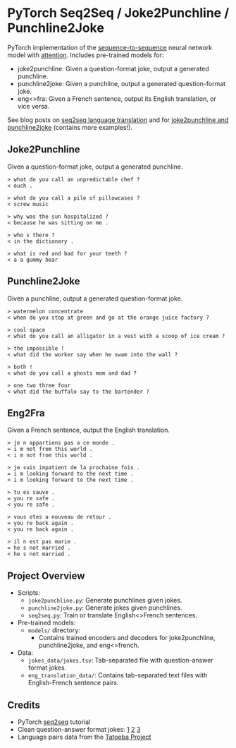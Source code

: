 # PyTorch Seq2Seq / Joke2Punchline / Punchline2Joke
PyTorch implementation of the [sequence-to-sequence](https://arxiv.org/abs/1409.3215) neural network model with [attention](https://arxiv.org/abs/1409.0473). Includes pre-trained models for:
- joke2punchline: Given a question-format joke, output a generated punchline.
- punchline2joke: Given a punchline, output a generated question-format joke.
- eng<>fra: Given a French sentence, output its English translation, or vice versa.

See blog posts on [seq2seq language translation](https://www.rileynwong.com/blog/2019/4/3/implementing-a-seq2seq-neural-network-with-attention-for-machine-translation-from-scratch-using-pytorch) and for [joke2punchline and punchline2joke](https://www.rileynwong.com/blog/2019/4/12/joke2punchline-punchline2joke-using-a-seq2seq-neural-network-to-translate-between-jokes-and-punchlines) (contains more examples!).

## Joke2Punchline
Given a question-format joke, output a generated punchline.

```
> what do you call an unpredictable chef ?
< ouch .

> what do you call a pile of pillowcases ?
< screw music 

> why was the sun hospitalized ?
< because he was sitting on me . 

> who s there ?
< in the dictionary . 

> what is red and bad for your teeth ?
< a a gummy bear 
```

## Punchline2Joke
Given a punchline, output a generated question-format joke.

```
> watermelon concentrate
< when do you stop at green and go at the orange juice factory ? 

> cool space
< what do you call an alligator in a vest with a scoop of ice cream ? 

> the impossible !
< what did the worker say when he swam into the wall ? 

> both !
< what do you call a ghosts mom and dad ? 

> one two three four
< what did the buffalo say to the bartender ? 
```

## Eng2Fra
Given a French sentence, output the English translation.
```
> je n appartiens pas a ce monde .
= i m not from this world .
< i m not from this world .

> je suis impatient de la prochaine fois .
= i m looking forward to the next time .
< i m looking forward to the next time . 

> tu es sauve .
= you re safe .
< you re safe . 

> vous etes a nouveau de retour .
= you re back again .
< you re back again . 

> il n est pas marie .
= he s not married .
< he s not married . 
```

## Project Overview
- Scripts:
  - `joke2punchline.py`: Generate punchlines given jokes.
  - `punchline2joke.py`: Generate jokes given punchlines.
  - `seq2seq.py`: Train or translate English<>French sentences.
- Pre-trained models:
  - `models/` directory:
    - Contains trained encoders and decoders for joke2punchline, punchline2joke, and eng<>french. 
- Data:
  - `jokes_data/jokes.tsv`: Tab-separated file with question-answer format jokes.
  - `eng_translation_data/`: Contains tab-separated text files with English-French sentence pairs.

## Credits
- PyTorch [seq2seq](https://pytorch.org/tutorials/intermediate/seq2seq_translation_tutorial.html) tutorial
- Clean question-answer format jokes: [1](http://www.jokes4us.com/miscellaneousjokes/cleanjokes.html) [2](http://www.tensionnot.com/jokes/one_liner_jokes/funny_questions_and_answers) [3](https://www.quickfunnyjokes.com/cheesy.html)
- Language pairs data from the [Tatoeba Project](https://www.manythings.org/anki/)
